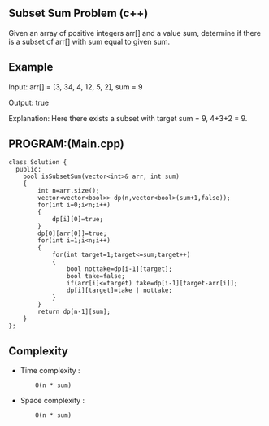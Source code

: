 ## Subset Sum Problem (c++)

Given an array of positive integers arr[] and a value sum, determine if there is a subset of arr[] with sum equal to given sum. 

## Example
Input: arr[] = [3, 34, 4, 12, 5, 2], sum = 9

Output: true 

Explanation: Here there exists a subset with target sum = 9, 4+3+2 = 9.

## PROGRAM:(Main.cpp)
```
class Solution {
  public:
    bool isSubsetSum(vector<int>& arr, int sum) 
    {
        int n=arr.size();
        vector<vector<bool>> dp(n,vector<bool>(sum+1,false));
        for(int i=0;i<n;i++)
        {
            dp[i][0]=true;
        }
        dp[0][arr[0]]=true;
        for(int i=1;i<n;i++)
        {
            for(int target=1;target<=sum;target++)
            {
                bool nottake=dp[i-1][target];
                bool take=false;
                if(arr[i]<=target) take=dp[i-1][target-arr[i]];
                dp[i][target]=take | nottake;
            }
        }
        return dp[n-1][sum];
    }
};
```
## Complexity
- Time complexity : 
  
          O(n * sum)
     
- Space complexity :

          O(n * sum)
